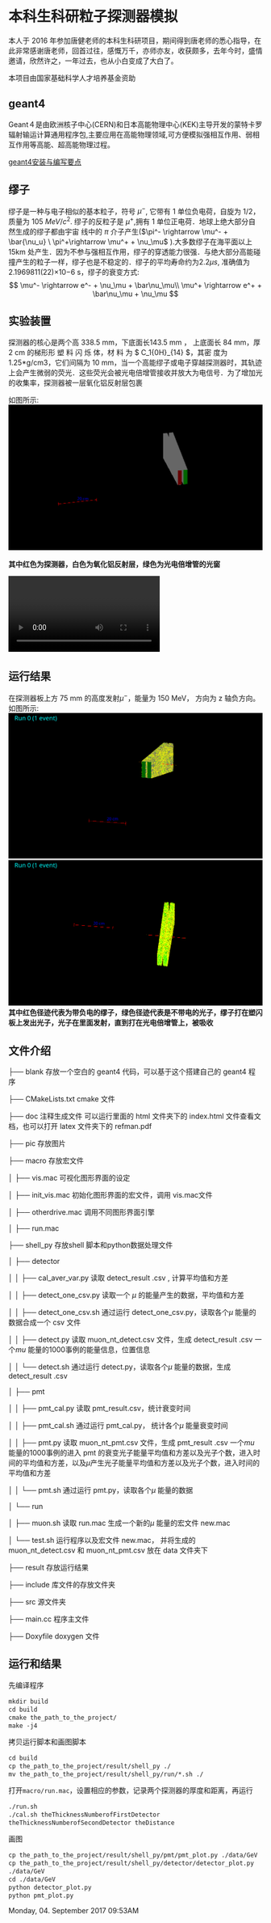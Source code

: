 # 本科生科研粒子探测器模拟
本人于 2016 年参加唐健老师的本科生科研项目，期间得到唐老师的悉心指导，在此非常感谢唐老师，回首过往，感慨万千，亦师亦友，收获颇多，去年今时，盛情邀请，欣然许之，一年过去，也从小白变成了大白了。

本项目由国家基础科学人才培养基金资助
## geant4
Geant４是由欧洲核子中心(CERN)和日本高能物理中心(KEK)主导开发的蒙特卡罗辐射输运计算通用程序包,主要应用在高能物理领域,可方便模拟强相互作用、弱相互作用等高能、超高能物理过程。

[geant4安装与编写要点](doc/geant4.md) 
## 缪子
缪子是一种与电子相似的基本粒子，符号 $\mu^-$, 它带有 1 单位负电荷，自旋为 1/2，质量为 105 $MeV/c^2$. 缪子的反粒子是 $\mu^+$,拥有 1 单位正电荷．地球上绝大部分自然生成的缪子都由宇宙
线中的 $\pi$ 介子产生($\pi^- \rightarrow \mu^- + \bar{\nu_u} \ \pi^+\rightarrow \mu^+ + \nu_\mu$ ).大多数缪子在海平面以上  15km  处产生．因为不参与强相互作用，缪子的穿透能力很强．与绝大部分高能碰撞产生的粒子一样，缪子也是不稳定的．缪子的平均寿命约为$2.2\mu s$, 准确值为 2.1969811(22)×10−6 s，缪子的衰变方式:
$$
\mu^- \rightarrow e^- + \nu_\mu + \bar\nu_\mu\\
\mu^+ \rightarrow e^+ + \bar\nu_\mu + \nu_\mu
$$
## 实验装置
探测器的核心是两个高 338.5 mm，下底面长143.5 mm ， 上底面长 84 mm，厚 2 cm 的梯形形 塑 料 闪 烁 体，材 料 为 $ C_1{0H}_{14} $，其密 度为 1.25*g/cm3，它们间隔为 10 mm，当一个高能缪子或电子穿越探测器时，其轨迹上会产生微弱的荧光．这些荧光会被光电倍增管接收并放大为电信号．为了增加光的收集率，探测器被一层氧化铝反射层包裹

如图所示:
![ muon detector](./result/pic/muondetect.png  "muon detector")

**其中红色为探测器，白色为氧化铝反射层，绿色为光电倍增管的光窗**


<video id="video" controls=""  >
      <source id="mpeg" src="./result/pic/GMovie.mpeg" type="video/mpeg">
</video>
    
## 运行结果
在探测器板上方 75 mm 的高度发射$\mu^-$，能量为 150 MeV， 方向为 z 轴负方向。
如图所示:
![](./result/pic/muon_event1.png)
![](./result/pic/muon_event2.png)
**其中红色径迹代表为带负电的缪子，绿色径迹代表是不带电的光子，缪子打在塑闪板上发出光子，光子在里面发射，直到打在光电倍增管上，被吸收**

## 文件介绍
├── blank 存放一个空白的 geant4 代码，可以基于这个搭建自己的 geant4 程序

├── CMakeLists.txt cmake 文件

├── doc 注释生成文件 可以运行里面的 html 文件夹下的 index.html 文件查看文档，也可以打开 latex 文件夹下的 refman.pdf 

├── pic 存放图片

├── macro 存放宏文件

│   ├── vis.mac 可视化图形界面的设定

│   ├── init_vis.mac 初始化图形界面的宏文件，调用 vis.mac文件

│   ├── otherdrive.mac 调用不同图形界面引擎

│   ├── run.mac

├── shell_py 存放shell 脚本和python数据处理文件

│   ├── detector

│   │   ├── cal_aver_var.py 读取 detect_result .csv , 计算平均值和方差

│   │   ├── detect_one_csv.py 读取一个 $\mu$ 的能量产生的数据，平均值和方差

│   │   ├── detect_one_csv.sh 通过运行 detect_one_csv.py，读取各个$\mu$ 能量的数据合成一个 csv 文件

│   │   ├── detect.py 读取 muon_nt_detect.csv 文件，生成 detect_result .csv  一个$mu$ 能量的1000事例的能量信息，位置信息

│   │   └── detect.sh 通过运行 detect.py，读取各个$\mu$ 能量的数据，生成 detect_result .csv

│   ├── pmt

│   │   ├── pmt_cal.py   读取 pmt_result.csv，统计衰变时间

│   │   ├── pmt_cal.sh  通过运行 pmt_cal.py， 统计各个$\mu$ 能量衰变时间

│   │   ├── pmt.py 读取 muon_nt_pmt.csv 文件，生成 pmt_result .csv  一个$mu$ 能量的1000事例的进入 pmt 的衰变光子能量平均值和方差以及光子个数，进入时间的平均值和方差，以及$\mu$产生光子能量平均值和方差以及光子个数，进入时间的平均值和方差

│   │   └── pmt.sh 通过运行 pmt.py，读取各个$\mu$ 能量的数据

│   └── run

│       ├── muon.sh 读取 run.mac 生成一个新的$\mu$ 能量的宏文件 new.mac 

│       └── test.sh 运行程序以及宏文件 new.mac， 并将生成的 muon_nt_detect.csv 和 muon_nt_pmt.csv 放在 data 文件夹下

├── result 存放运行结果

├── include 库文件的存放文件夹

├── src 源文件夹

├── main.cc 程序主文件

├── Doxyfile doxygen 文件


## 运行和结果
先编译程序

```
mkdir build
cd build
cmake the_path_to_the_project/
make -j4
```

拷贝运行脚本和画图脚本

```
cd build
cp the_path_to_the_project/result/shell_py ./
mv the_path_to_the_project/result/shell_py/run/*.sh ./
```

打开`macro/run.mac`，设置相应的参数，记录两个探测器的厚度和距离，再运行

```
./run.sh
./cal.sh theThicknessNumberofFirstDetector theThicknessNumberofSecondDetector theDistance 
```

画图
```
cp the_path_to_the_project/result/shell_py/pmt/pmt_plot.py ./data/GeV
cp the_path_to_the_project/result/shell_py/detector/detector_plot.py ./data/GeV
cd ./data/GeV
python detector_plot.py
python pmt_plot.py
```
Monday, 04. September 2017 09:53AM 
